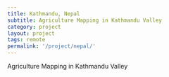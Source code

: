 ```yaml
---
title: Kathmandu, Nepal
subtitle: Agriculture Mapping in Kathmandu Valley
category: project
layout: project
tags: remote
permalink: '/project/nepal/'
---
```


Agriculture Mapping in Kathmandu Valley
